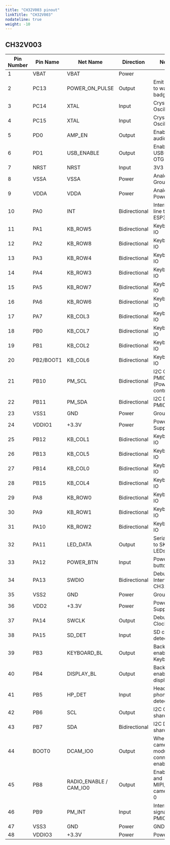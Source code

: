 ```yaml
---
title: "CH32V003 pinout"
linkTitle: "CH32V003"
nodateline: true
weight: -10
---
```


## CH32V003

| Pin Number | Pin Name  | Net Name               | Direction     | Notes                                      |
| ---------- | --------- | ---------------------- | ------------- | ------------------------------------------ |
| 1          | VBAT      | VBAT                   | Power         |                                            |
| 2          | PC13      | POWER_ON_PULSE         | Output        | Emit pulse to wake up badge                |
| 3          | PC14      | XTAL                   | Input         | Crystal Oscillator                         |
| 4          | PC15      | XTAL                   | Input         | Crystal Oscillator                         |
| 5          | PD0       | AMP_EN                 | Output        | Enable audio out                           |
| 6          | PD1       | USB_ENABLE             | Output        | Enable to USB-A OTG port                   |
| 7          | NRST      | NRST                   | Input         | 3V3                                        |
| 8          | VSSA      | VSSA                   | Power         | Analog Ground                              |
| 9          | VDDA      | VDDA                   | Power         | Analog Power                               |
| 10         | PA0       | INT                    | Bidirectional | Interrupt line to ESP32-P4                 |
| 11         | PA1       | KB_ROW5                | Bidirectional | Keyboard IO                                |
| 12         | PA2       | KB_ROW8                | Bidirectional | Keyboard IO                                |
| 13         | PA3       | KB_ROW4                | Bidirectional | Keyboard IO                                |
| 14         | PA4       | KB_ROW3                | Bidirectional | Keyboard IO                                |
| 15         | PA5       | KB_ROW7                | Bidirectional | Keyboard IO                                |
| 16         | PA6       | KB_ROW6                | Bidirectional | Keyboard IO                                |
| 17         | PA7       | KB_COL3                | Bidirectional | Keyboard IO                                |
| 18         | PB0       | KB_COL7                | Bidirectional | Keyboard IO                                |
| 19         | PB1       | KB_COL2                | Bidirectional | Keyboard IO                                |
| 20         | PB2/BOOT1 | KB_COL6                | Bidirectional | Keyboard IO                                |
| 21         | PB10      | PM_SCL                 | Bidirectional | I2C Clock PMIC (Power controller)          |
| 22         | PB11      | PM_SDA                 | Bidirectional | I2C Data PMIC                              |
| 23         | VSS1      | GND                    | Power         | Ground                                     |
| 24         | VDDIO1    | +3.3V                  | Power         | Power Supply                               |
| 25         | PB12      | KB_COL1                | Bidirectional | Keyboard IO                                |
| 26         | PB13      | KB_COL5                | Bidirectional | Keyboard IO                                |
| 27         | PB14      | KB_COL0                | Bidirectional | Keyboard IO                                |
| 28         | PB15      | KB_COL4                | Bidirectional | Keyboard IO                                |
| 29         | PA8       | KB_ROW0                | Bidirectional | Keyboard IO                                |
| 30         | PA9       | KB_ROW1                | Bidirectional | Keyboard IO                                |
| 31         | PA10      | KB_ROW2                | Bidirectional | Keyboard IO                                |
| 32         | PA11      | LED_DATA               | Output        | Serial data to SK6805 LEDs                 |
| 33         | PA12      | POWER_BTN              | Input         | Power button IO                            |
| 34         | PA13      | SWDIO                  | Bidirectional | Debug Interface CH32V003                   |
| 35         | VSS2      | GND                    | Power         | Ground                                     |
| 36         | VDD2      | +3.3V                  | Power         | Power Supply                               |
| 37         | PA14      | SWCLK                  | Output        | Debug Clock                                |
| 38         | PA15      | SD_DET                 | Input         | SD card detect                             |
| 39         | PB3       | KEYBOARD_BL            | Output        | Backlight enable Keyboard                  |
| 40         | PB4       | DISPLAY_BL             | Output        | Backlight enable display                   |
| 41         | PB5       | HP_DET                 | Input         | Head phone detect                          |
| 42         | PB6       | SCL                    | Output        | I2C Clock shared bus                       |
| 43         | PB7       | SDA                    | Bidirectional | I2C Data shared bus                        |
| 44         | BOOT0     | DCAM_IO0               | Output        | When camera module is connected enable LED |
| 45         | PB8       | RADIO_ENABLE / CAM_IO0 | Output        | Enable C6 and MIPI_CSI camera IO 0         |
| 46         | PB9       | PM_INT                 | Input         | Interrupt signal PMIC                      |
| 47         | VSS3      | GND                    | Power         | GND                                        |
| 48         | VDDIO3    | +3.3V                  | Power         | Power                                      |
